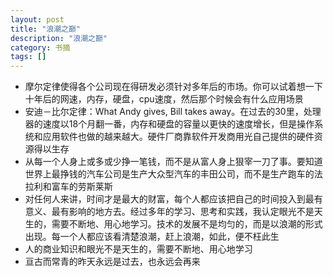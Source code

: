 ```yaml
---
layout: post
title: "浪潮之巅"
description: "浪潮之巅"
category: 书摘 
tags: []
---
```

* 摩尔定律使得各个公司现在得研发必须针对多年后的市场。你可以试着想一下十年后的网速，内存，硬盘，cpu速度，然后那个时候会有什么应用场景
* 安迪－比尔定律：What Andy gives, Bill takes away。在过去的30里，处理器的速度以18个月翻一番，内存和硬盘的容量以更快的速度增长，但是操作系统和应用软件也做的越来越大。硬件厂商靠软件开发商用光自己提供的硬件资源得以生存
* 从每一个人身上或多或少挣一笔钱，而不是从富人身上狠宰一刀了事。要知道世界上最挣钱的汽车公司是生产大众型汽车的丰田公司，而不是生产跑车的法拉利和富车的劳斯莱斯
* 对任何人来讲，时间才是最大的财富，每个人都应该把自己的时间投入到最有意义、最有影响的地方去。经过多年的学习、思考和实践，我认定眼光不是天生的，需要不断地、用心地学习。技术的发展不是均匀的，而是以浪潮的形式出现。每一个人都应该看清楚浪潮，赶上浪潮，如此，便不枉此生
* 人的商业知识和眼光不是天生的，需要不断地、用心地学习
* 亘古而常青的昨天永远是过去，也永远会再来
